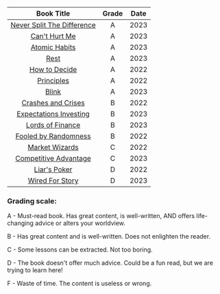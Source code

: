 |    Book Title    |    Grade    |    Date  |
| :---: | :---: | :---: |
| [Never Split The Difference](https://github.com/coolnikitav/nikitas-notebook/blob/main/books/never-split-the-difference.md) | A | 2023
| [Can't Hurt Me](https://github.com/coolnikitav/nikitas-notebook/blob/main/books/cant-hurt-me.md) | A | 2023
| [Atomic Habits](https://github.com/coolnikitav/nikitas-notebook/blob/main/books/atomic-habits.md) | A | 2023
| [Rest](https://github.com/coolnikitav/nikitas-notebook/blob/main/books/rest.md) | A | 2023
| [How to Decide](https://github.com/coolnikitav/nikitas-notebook/blob/main/books/how-to-decide.md) | A | 2022
| [Principles](https://github.com/coolnikitav/nikitas-notebook/blob/main/books/principles.md) | A | 2022
| [Blink](https://github.com/coolnikitav/nikitas-notebook/blob/main/books/blink.md) | A |2023
| [Crashes and Crises](https://github.com/coolnikitav/nikitas-notebook/blob/main/books/crashes-and-crises.md) | B | 2022
| [Expectations Investing](https://github.com/coolnikitav/nikita-notebook/blob/main/books/expectations-investing.md) | B | 2023
| [Lords of Finance](https://github.com/coolnikitav/nikitas-notebook/blob/main/books/lords-of-finance.md) | B | 2023
| [Fooled by Randomness](https://github.com/coolnikitav/nikitas-notebook/blob/main/books/fooled-by-randomness.md)| B | 2022
| [Market Wizards](https://github.com/coolnikitav/nikita-notebook/blob/main/books/market-wizards.md) | C | 2022
| [Competitive Advantage](https://github.com/coolnikitav/nikita-notebook/blob/main/books/competitive-advantage.md) | C | 2023
| [Liar's Poker](https://github.com/coolnikitav/nikita-notebook/blob/main/books/market-wizards.md) | D | 2022
| [Wired For Story](https://github.com/coolnikitav/nikitas-notebook/blob/main/books/wired-for-story.md) | D | 2023

### Grading scale:

  A - Must-read book. Has great content, is well-written, AND offers life-changing advice or alters your worldview.

  B - Has great content and is well-written. Does not enlighten the reader.

  C - Some lessons can be extracted. Not too boring.

  D - The book doesn't offer much advice. Could be a fun read, but we are trying to learn here!

  F - Waste of time. The content is useless or wrong.
